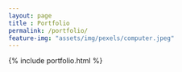 ```yaml
--- 
layout: page
title : Portfolio 
permalink: /portfolio/
feature-img: "assets/img/pexels/computer.jpeg"
---
```


{% include portfolio.html %}